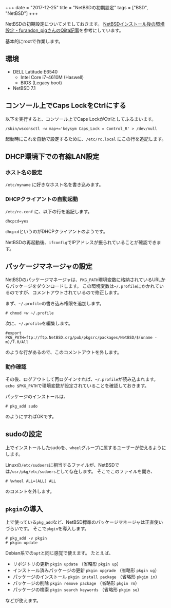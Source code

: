 +++
date = "2017-12-25"
title = "NetBSDの初期設定"
tags = ["BSD", "NetBSD"]
+++

NetBSDの初期設定についてメモしておきます。
[NetBSDインストール後の環境設定 - furandon_pigさんのQiita記事](https://qiita.com/furandon_pig/items/5479293cb21d6fd9f17c)を参考にしています。

基本的にrootで作業します。

## 環境

* DELL Latitude E6540
    * Intel Core i7-4610M (Haswell)
    * BIOS (Legacy boot)
* NetBSD 7.1

## コンソール上でCaps LockをCtrlにする

以下を実行すると、コンソール上でCaps LockがCtrlとしてふるまいます。

```shell
/sbin/wsconsctl -w map+='keysym Caps_Lock = Control_R' > /dev/null
```

起動時にこれを自動で設定するために、`/etc/rc.local` にこの行を追記します。

## DHCP環境下での有線LAN設定

### ホスト名の設定

`/etc/myname` に好きなホスト名を書き込みます。

### DHCPクライアントの自動起動

`/etc/rc.conf` に、以下の行を追記します。

```text
dhcpcd=yes
```

`dhcpcd`というのがDHCPクライアントのようです。

NetBSDの再起動後、`ifconfig`でIPアドレスが振られていることが確認できます。

## パッケージマネージャの設定

NetBSDのパッケージマネージャは、`PKG_PATH`環境変数に格納されているURLからパッケージをダウンロードします。
この環境変数は`~/.profile`にかかれているのですが、コメントアウトされているので修正します。

まず、`~/.profile`の書き込み権限を追加します。

```shell
# chmod +w ~/.profile
```

次に、`~/.profile`を編集します。

```shell
#export PKG_PATH=ftp://ftp.NetBSD.org/pub/pkgsrc/packages/NetBSD/$(uname -m)/7.0/All
```

のような行があるので、このコメントアウトを外します。

### 動作確認

その後、ログアウトして再ログインすれば、`~/.profile`が読み込まれます。
`echo $PKG_PATH`で環境変数が設定されていることを確認しておきます。

パッケージのインストールは、

```shell
# pkg_add sudo
```

のようにすればOKです。

## sudoの設定

上でインストールしたsudoを、`wheel`グループに属するユーザーが使えるようにします。

Linuxの`/etc/sudoers`に相当するファイルが、NetBSDでは`/usr/pkg/etc/sudoers`として存在します。
そこでこのファイルを開き、

```shell
# %wheel ALL=(ALL) ALL
```

のコメントを外します。

## `pkgin`の導入

上で使っている`pkg_add`など、NetBSD標準のパッケージマネージャは正直使いづらいです。
そこで`pkgin`を導入します。

```console
# pkg_add -v pkgin
# pkgin update
```

Debian系での`apt`と同じ感覚で使えます。
たとえば、

* リポジトリの更新 `pkgin update` （省略形 `pkgin up`）
* インストール済みパッケージの更新 `pkgin upgrade` （省略形 `pkgin ug`）
* パッケージのインストール `pkgin install package` （省略形 `pkgin in`）
* パッケージの削除 `pkgin remove package` （省略形 `pkgin rm`）
* パッケージの検索 `pkgin search keywords` （省略形 `pkgin se`）

などが使えます。
